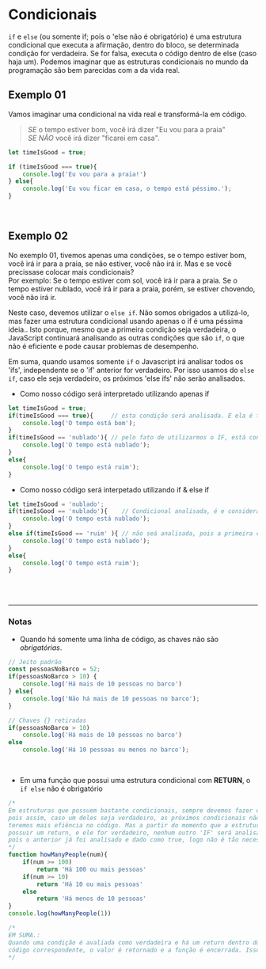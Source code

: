 # Condicionais
`if` e `else` (ou somente if; pois o 'else não é obrigatório) é uma estrutura condicional que executa a afirmação, dentro do bloco, se determinada condição for verdadeira. Se for falsa, executa o código dentro de else (caso haja um).
Podemos imaginar que as estruturas condicionais no mundo da programação são bem parecidas com a da vida real. 

## Exemplo 01
Vamos imaginar uma condicional na vida real e transformá-la em código.
> _SE_ o tempo estiver bom, você irá dizer "Eu vou para a praia" </br> 
> _SE NÃO_ você irá dizer "ficarei em casa". 

```js
let timeIsGood = true;

if (timeIsGood === true){
    console.log('Eu vou para a praia!')
} else{
    console.log('Eu vou ficar em casa, o tempo está péssimo.');
}
```

</br>

## Exemplo 02
No exemplo 01, tivemos apenas uma condições, se o tempo estiver bom, você irá ir para a praia, se não estiver, você não irá ir.
Mas e se você precissase colocar mais condicionais? </br> 
Por exemplo: Se o tempo estiver com sol, você irá ir para a praia. Se o tempo estiver nublado, você irá ir para a praia, porém, se estiver chovendo, você não irá ir. 
</br>

Neste caso, devemos utilizar o `else if`. Não somos obrigados a utilizá-lo, mas fazer uma estrutura condicional usando apenas o if é uma péssima ideia.. Isto porque, mesmo que a primeira condição seja verdadeira, o JavaScript continuará analisando as outras condições que são `if`, o que não é eficiente e pode causar problemas de desempenho.

Em suma, quando usamos somente `if` o Javascript irá analisar todos os 'ifs', independente se o 'if' anterior for verdadeiro. Por isso usamos do `else if`, caso ele seja verdadeiro, os próximos 'else ifs' não serão analisados.

* Como nosso código será interpretado utilizando apenas if 
```js
let timeIsGood = true;
if(timeIsGood === true){     // esta condição será analisada. E ela é true.
    console.log('O tempo está bom');
}
if(timeIsGood == 'nublado'){ // pelo fato de utilizarmos o IF, está condição também será analisada
    console.log('O tempo está nublado');
}
else{
    console.log('O tempo está ruim');
}
```

* Como nosso código será interpetado utilizando if & else if
```js
let timeIsGood = 'nublado';
if(timeIsGood == 'nublado'){    // Condicional analisada, é e considerada true pois o tempo está nublado
    console.log('O tempo está nublado');
}
else if(timeIsGood == 'ruim' ){ // não seá analisada, pois a primeira condicional já foi considerada verdadeira 
    console.log('O tempo está nublado');
}
else{
    console.log('O tempo está ruim');
}
```

</br>
</br>

_______________________________________________________

### Notas
- Quando há somente uma linha de código, as chaves não são _obrigatórias_.
```js
// Jeito padrão 
const pessoasNoBarco = 52;
if(pessoasNoBarco > 10) {
    console.log('Há mais de 10 pessoas no barco')
} else{
    console.log('Não há mais de 10 pessoas no barco');
}

// Chaves {} retiradas
if(pessoasNoBarco > 10) 
    console.log('Há mais de 10 pessoas no barco')
else 
    console.log('Há 10 pessoas ou menos no barco');
```

</br>

- Em uma função que possui uma estrutura condicional com __RETURN__, o `if else` não é obrigatório 
```js
/* 
Em estruturas que possuem bastante condicionais, sempre devemos fazer o uso de 'else if', 
pois assim, caso um deles seja verdadeiro, as próximos condicionais não serão analisadas, e então
teremos mais efiência no código. Mas a partir do momento que a estrutura condicional 
possuir um return, e ele for verdadeiro, nenhum outro 'IF' será analisado pelo javascript, 
pois o anterior já foi analisado e dado como true, logo não é tão necessário utilizar do 'else if'.  
*/
function howManyPeople(num){
    if(num >= 100)
        return 'Há 100 ou mais pessoas'
    if(num >= 10)
        return 'Há 10 ou mais pessoas'
    else 
        return 'Há menos de 10 pessoas'
}
console.log(howManyPeople(1))

/*
EM SUMA.:
Quando uma condição é avaliada como verdadeira e há um return dentro do bloco de 
código correspondente, o valor é retornado e a função é encerrada. Isso significa que o código não irá avaliar as condições subsequentes.
*/
```

